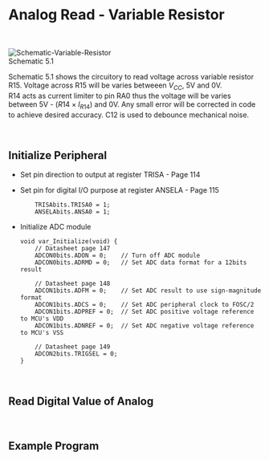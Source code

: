# Analog Read - Variable Resistor
<br/>

![Schematic-Variable-Resistor](https://github.com/user-attachments/assets/1fbe958a-2142-44cf-9e96-90b4416a04c4)
<br/>
Schematic 5.1
<br/>

Schematic 5.1 shows the circuitory to read voltage across variable resistor R15. Voltage across R15 will be varies betweeen $V_{CC}$, 5V and 0V. <br/>
R14 acts as current limiter to pin RA0 thus the voltage will be varies between 5V - $(R14 \times{} I_{R14})$ and 0V. Any small error will be corrected in code to achieve desired accuracy. 
C12 is used to debounce mechanical noise.
<br/>

<br/>

## Initialize Peripheral
* Set pin direction to output at register TRISA - Page 114
* Set pin for digital I/O purpose at register ANSELA - Page 115

  ```
      TRISAbits.TRISA0 = 1;
      ANSELAbits.ANSA0 = 1;
  ```

* Initialize ADC module
  ```
  void var_Initialize(void) {
      // Datasheet page 147
      ADCON0bits.ADON = 0;    // Turn off ADC module
      ADCON0bits.ADRMD = 0;   // Set ADC data format for a 12bits result
      
      // Datasheet page 148
      ADCON1bits.ADFM = 0;    // Set ADC result to use sign-magnitude format
      ADCON1bits.ADCS = 0;    // Set ADC peripheral clock to FOSC/2
      ADCON1bits.ADPREF = 0;  // Set ADC positive voltage reference to MCU's VDD
      ADCON1bits.ADNREF = 0;  // Set ADC negative voltage reference to MCU's VSS
      
      // Datasheet page 149
      ADCON2bits.TRIGSEL = 0;
  }
  ```
<br/>

## Read Digital Value of Analog
<br/>

## Example Program
<br/>
